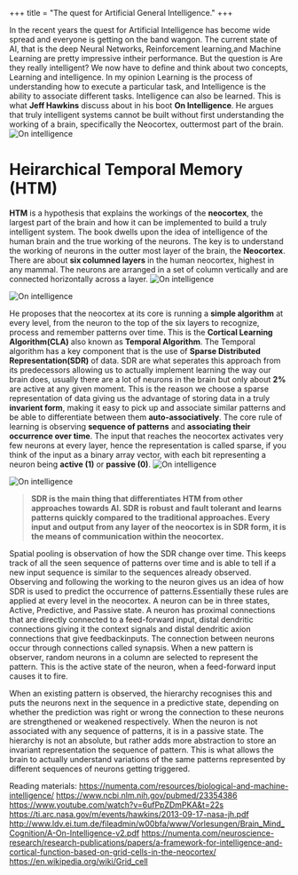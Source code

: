 +++
title = "The quest for Artificial General Intelligence."
+++


In the recent years the quest for Artificial Intelligence has become wide spread and everyone is getting on the band wangon. 
The current state of AI, that is the deep Neural Networks, Reinforcement learning,and Machine Learning are pretty impressive intheir performance. But the question is Are they really intelligent? 
We now have to define and think about two concepts, Learning and intelligence. In my opinion Learning is the process of understanding how to execute a particular task, and Intelligence is the ability to associate different tasks. 
Intelligence can also be learned. This is what **Jeff Hawkins** discuss about in his boot **On Intelligence**. He argues that truly intelligent systems cannot be built without first understanding the working of a brain, specifically the Neocortex, outtermost part of the brain. 
![On intelligence](/img/onin.jpg)

<h1>Heirarchical Temporal Memory (HTM)</h1>

**HTM** is a hypothesis that explains the workings of the **neocortex**, the largest part of the brain and how it can be implemented to build a truly intelligent system. The book dwells upon the idea of intelligence of the human brain and the true working of the neurons. The key is to understand the working of neurons in the outter most layer of the brain, the **Neocortex**. There are about **six columned layers** in the human neocortex, highest in any mammal. The neurons are arranged in a set of column vertically and are connected horizontally across a layer.
![On intelligence](/img/column.PNG)

![On intelligence](/img/Cross.PNG)

He proposes that the neocortex at its core is running a __**simple algorithm**__ at every level, from the neuron to the top of the six layers to recognize, process and remember patterns over time. This is the **Cortical Learning Algorithm(CLA)** also known as **Temporal Algorithm**. The Temporal algorithm has a key component that is the use of **Sparse Distributed Representation(SDR)** of data. SDR are what seperates this approach from its predecessors allowing us to actually implement learning the way our brain does, usually there are a lot of neurons in the brain but only about __**2%**__ are active at any given moment. This is the reason we choose a sparse representation of data giving us the advantage of storing data in a truly **invarient form**, making it easy to pick up and associate similar patterns and be able to differentiate between them **auto-associatively**. The core rule of learning is observing __**sequence of patterns**__ and __**associating their occurrence over time**__. The input that reaches the neocortex activates very few neurons at every layer, hence the representation is called sparse, if you think of the input as a binary array vector, with each bit representing a neuron being **active __(1)__** or **passive __(0)__**. 
![On intelligence](/img/SDR.PNG)

![On intelligence](/img/SDRP.PNG)

>**SDR is the main thing that differentiates HTM from other approaches towards AI. SDR is robust and fault tolerant and learns patterns quickly compared to the traditional approaches. Every input and output from any layer of the neocortex is in SDR form, it is the means of communication within the neocortex.**


Spatial pooling is observation of how the SDR change over time. This keeps track of all the seen sequence of patterns over time and is able to tell if a new input sequence is similar to the sequences already observed. Observing and following the working to the neuron gives us an idea of how SDR is used to predict the occurrence of patterns.Essentially these rules are applied at every level in the neocortex. A neuron can be in three states, Active, Predictive, and Passive state. A neuron has proximal connections that are directly connected to a feed-forward input, distal dendritic connections giving it the context signals and distal dendritic axion connections that give  feedbackinputs. The connection between neurons occur through connections called synapsis. When a new pattern is observer, random neurons in a column are selected to represent the pattern. This is the active state of the neuron, when a feed-forward input causes it to fire. 

When an existing pattern is observed, the hierarchy recognises this and puts the neurons next in the sequence in a predictive state, 
depending on whether the prediction was right or wrong the connection to these neurons are strengthened or weakened respectively.
When the neuron is not associated with any sequence of patterns, it is in a passive state.
The hierarchy is not an absolute, but rather adds more abstraction to store an invariant representation the sequence of pattern. This is 
what allows the brain to actually understand variations of the same patterns represented by different sequences of neurons getting 
triggered.  


Reading materials:
https://numenta.com/resources/biological-and-machine-intelligence/
https://www.ncbi.nlm.nih.gov/pubmed/23354386
https://www.youtube.com/watch?v=6ufPpZDmPKA&t=22s
https://ti.arc.nasa.gov/m/events/hawkins/2013-09-17-nasa-jh.pdf
http://www.ldv.ei.tum.de/fileadmin/w00bfa/www/Vorlesungen/Brain_Mind_Cognition/A-On-Intelligence-v2.pdf
https://numenta.com/neuroscience-research/research-publications/papers/a-framework-for-intelligence-and-cortical-function-based-on-grid-cells-in-the-neocortex/
https://en.wikipedia.org/wiki/Grid_cell


